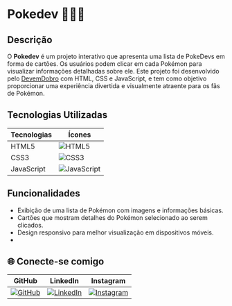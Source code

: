 # Pokedev 👩🏾‍💻

## Descrição 

O **Pokedev** é um projeto interativo que apresenta uma lista de PokeDevs em forma de cartões. Os usuários podem clicar em cada Pokémon para visualizar informações detalhadas sobre ele. Este projeto foi desenvolvido pelo [DevemDobro](https://github.com/devemdobro) com HTML, CSS e JavaScript, e tem como objetivo proporcionar uma experiência divertida e visualmente atraente para os fãs de Pokémon.

## Tecnologias Utilizadas 

| Tecnologias | Ícones |
|-------------|--------|
| HTML5       | ![HTML5](https://img.shields.io/badge/HTML5-orange?style=for-the-badge&logo=html5&logoColor=white) |
| CSS3        | ![CSS3](https://img.shields.io/badge/CSS3-blue?style=for-the-badge&logo=css3&logoColor=white) |
| JavaScript  | ![JavaScript](https://img.shields.io/badge/JavaScript-yellow?style=for-the-badge&logo=javascript&logoColor=black) |



## Funcionalidades 

- Exibição de uma lista de Pokémon com imagens e informações básicas.
- Cartões que mostram detalhes do Pokémon selecionado ao serem clicados.
- Design responsivo para melhor visualização em dispositivos móveis.
- 
## 🌐 Conecte-se comigo

| GitHub  | LinkedIn | Instagram |
|:-------:|:--------:|:---------:|
| [![GitHub](https://img.shields.io/badge/-GitHub-000000?style=flat&logo=github)](https://github.com/DevTaisPrates) | [![LinkedIn](https://img.shields.io/badge/-LinkedIn-0077B5?style=flat&logo=linkedin)](https://www.linkedin.com/in/taís-prates/) | [![Instagram](https://img.shields.io/badge/-Instagram-ffffff?style=flat&logo=instagram&logoColor=E4405F)](https://www.instagram.com/tais_prates13/) |
